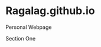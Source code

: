 # Ragalag.github.io
Personal Webpage
<!DOCTYPE html>
<html>

<head>
 <meta charset="utf-8">
 <meta name="author" content="Ragalag">
<link rel="stylesheet" href="style.css" type="text/css" />
</head>

<body>

<section>
<p class ="text">
Section One
</p>
</section>

<section>

</section>

<section>

</section>

<section>

</section>

</body>

</html>
